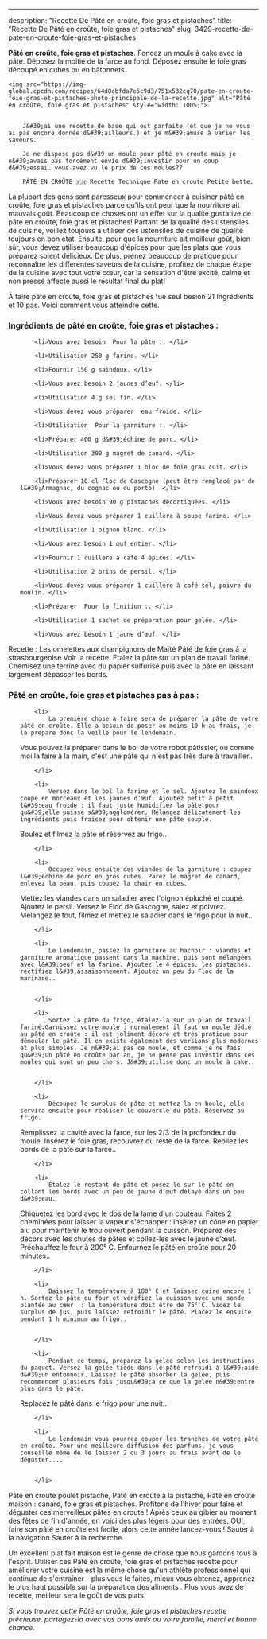 ---
description: "Recette De Pâté en croûte, foie gras et pistaches"
title: "Recette De Pâté en croûte, foie gras et pistaches"
slug: 3429-recette-de-pate-en-croute-foie-gras-et-pistaches

<p>
	<strong>Pâté en croûte, foie gras et pistaches</strong>. 
	Foncez un moule à cake avec la pâte. Déposez la moitié de la farce au fond. Déposez ensuite le foie gras découpé en cubes ou en bâtonnets.
</p>
<p>
	
	<img src="https://img-global.cpcdn.com/recipes/64d8cbfda7e5c9d3/751x532cq70/pate-en-croute-foie-gras-et-pistaches-photo-principale-de-la-recette.jpg" alt="Pâté en croûte, foie gras et pistaches" style="width: 100%;">
	
	
		J&#39;ai une recette de base qui est parfaite (et que je ne vous ai pas encore donnée d&#39;ailleurs.) et je m&#39;amuse à varier les saveurs.
	
		Je ne dispose pas d&#39;un moule pour pâté en croute mais je n&#39;avais pas forcément envie d&#39;investir pour un coup d&#39;essai… vous avez vu le prix de ces moules??
	
		PÂTÉ EN CROÛTE 🇫🇷 Recette Technique Pate en croute Petite bette.
	
</p>

La plupart des gens sont paresseux pour commencer à cuisiner pâté en croûte, foie gras et pistaches parce qu'ils ont peur que la nourriture ait mauvais goût. Beaucoup de choses ont un effet sur la qualité gustative de pâté en croûte, foie gras et pistaches! Partant de la qualité des ustensiles de cuisine, veillez toujours à utiliser des ustensiles de cuisine de qualité toujours en bon état. Ensuite, pour que la nourriture ait meilleur goût, bien sûr, vous devez utiliser beaucoup d'épices pour que les plats que vous préparez soient délicieux. De plus, prenez beaucoup de pratique pour reconnaître les différentes saveurs de la cuisine, profitez de chaque étape de la cuisine avec tout votre cœur, car la sensation d'être excité, calme et non pressé affecte aussi le résultat final du plat!

<!--inarticleads1-->

À faire pâté en croûte, foie gras et pistaches tue seul besion 21 Ingrédients et 10 pas. Voici comment vous atteindre cette.

<h3>Ingrédients de pâté en croûte, foie gras et pistaches :</h3>

<ol>
	
		<li>Vous avez besoin  Pour la pâte :. </li>
	
		<li>Utilisation 250 g farine. </li>
	
		<li>Fournir 150 g saindoux. </li>
	
		<li>Vous avez besoin 2 jaunes d’œuf. </li>
	
		<li>Utilisation 4 g sel fin. </li>
	
		<li>Vous devez vous préparer  eau froide. </li>
	
		<li>Utilisation  Pour la garniture :. </li>
	
		<li>Préparer 400 g d&#39;échine de porc. </li>
	
		<li>Utilisation 300 g magret de canard. </li>
	
		<li>Vous devez vous préparer 1 bloc de foie gras cuit. </li>
	
		<li>Préparer 10 cl Floc de Gascogne (peut être remplacé par de l&#39;Armagnac, du cognac ou du porto). </li>
	
		<li>Vous avez besoin 90 g pistaches décortiquées. </li>
	
		<li>Vous devez vous préparer 1 cuillère à soupe farine. </li>
	
		<li>Utilisation 1 oignon blanc. </li>
	
		<li>Vous avez besoin 1 œuf entier. </li>
	
		<li>Fournir 1 cuillère à café 4 épices. </li>
	
		<li>Utilisation 2 brins de persil. </li>
	
		<li>Vous devez vous préparer 1 cuillère à café sel, poivre du moulin. </li>
	
		<li>Préparer  Pour la finition :. </li>
	
		<li>Utilisation 1 sachet de préparation pour gelée. </li>
	
		<li>Vous avez besoin 1 jaune d’œuf. </li>
	
</ol>

Recette : Les omelettes aux champignons de Maïté Pâté de foie gras à la strasbourgeoise Voir la recette. Etalez la pâte sur un plan de travail fariné. Chemisez une terrine avec du papier sulfurisé puis avec la pâte en laissant largement dépasser les bords. 

<!--inarticleads2-->

<h3>Pâté en croûte, foie gras et pistaches pas à pas :</h3>

<ol>
	
		<li>
			La première chose à faire sera de préparer la pâte de votre pâté en croûte. Elle a besoin de poser au moins 10 h au frais, je la prépare donc la veille pour le lendemain.
Vous pouvez la préparer dans le bol de votre robot pâtissier, ou comme moi la faire à la main, c&#39;est une pâte qui n&#39;est pas très dure à travailler..
			
			
		</li>
	
		<li>
			Versez dans le bol la farine et le sel. Ajoutez le saindoux coupé en morceaux et les jaunes d’œuf. Ajoutez petit à petit l&#39;eau froide : il faut juste humidifier la pâte pour qu&#39;elle puisse s&#39;agglomérer. Mélangez délicatement les ingrédients puis fraisez pour obtenir une pâte souple.
Boulez et filmez la pâte et réservez au frigo..
			
			
		</li>
	
		<li>
			Occupez vous ensuite des viandes de la garniture : coupez l&#39;échine de porc en gros cubes. Parez le magret de canard, enlevez la peau, puis coupez la chair en cubes.
Mettez les viandes dans un saladier avec l&#39;oignon épluché et coupé. Ajoutez le persil. Versez le Floc de Gascogne, salez et poivrez. Mélangez le tout, filmez et mettez le saladier dans le frigo pour la nuit..
			
			
		</li>
	
		<li>
			Le lendemain, passez la garniture au hachoir : viandes et garniture aromatique passent dans la machine, puis sont mélangées avec l&#39;oeuf et la farine. Ajoutez le 4 épices, les pistaches, rectifiez l&#39;assaisonnement. Ajoutez un peu du Floc de la marinade..
			
			
		</li>
	
		<li>
			Sortez la pâte du frigo, étalez-la sur un plan de travail fariné.Garnissez votre moule : normalement il faut un moule dédié au pâté en croûte : il est joliment décoré et très pratique pour démouler le pâté. Il en existe également des versions plus modernes et plus simples. Je n&#39;ai pas ce moule, et comme je ne fais qu&#39;un pâté en croûte par an, je ne pense pas investir dans ces moules qui sont un peu chers. J&#39;utilise donc un moule à cake..
			
			
		</li>
	
		<li>
			Découpez le surplus de pâte et mettez-la en boule, elle servira ensuite pour réaliser le couvercle du pâté. Réservez au frigo.

Remplissez la cavité avec la farce, sur les 2/3 de la profondeur du moule. Insérez le foie gras, recouvrez du reste de la farce. Repliez les bords de la pâte sur la farce..
			
			
		</li>
	
		<li>
			Étalez le restant de pâte et posez-le sur le pâté en collant les bords avec un peu de jaune d’œuf délayé dans un peu d&#39;eau.
Chiquetez les bord avec le dos de la lame d&#39;un couteau. Faites 2 cheminées pour laisser la vapeur s&#39;échapper : insérez un cône en papier alu pour maintenir le trou ouvert pendant la cuisson.
Préparez des décors avec les chutes de pâtes et collez-les avec le jaune d’œuf. 
Préchauffez le four à 200° C. Enfournez le pâté en croûte pour 20 minutes..
			
			
		</li>
	
		<li>
			Baissez la température à 180° C et laissez cuire encore 1 h. Sortez le pâté du four et vérifiez la cuisson avec une sonde plantée au cœur  : la température doit être de 75° C. Videz le surplus de jus, puis laissez refroidir le pâté. Placez le ensuite pendant 1 h minimum au frigo..
			
			
		</li>
	
		<li>
			Pendant ce temps, préparez la gelée selon les instructions du paquet. Versez la gelée tiède dans le pâté refroidi à l&#39;aide d&#39;un entonnoir. Laissez le pâté absorber la gelée, puis recommencer plusieurs fois jusqu&#39;à ce que la gelée n&#39;entre plus dans le pâté.

Replacez le pâté dans le frigo pour une nuit..
			
			
		</li>
	
		<li>
			Le lendemain vous pourrez couper les tranches de votre pâté en croûte. Pour une meilleure diffusion des parfums, je vous conseille même de le laisser 2 ou 3 jours au frais avant de le déguster....
			
			
		</li>
	
</ol>

Pâte en croute poulet pistache, Pâté en croûte à la pistache, Pâté en croûte maison : canard, foie gras et pistaches. Profitons de l&#39;hiver pour faire et déguster ces merveilleux pâtes en croute ! Après ceux au gibier au moment des fêtes de fin d&#39;année, en voici des plus légers pour des entrées. OUI, faire son pâté en croûte est facile, alors cette année lancez-vous ! Sauter à la navigation Sauter à la recherche. 

<!--inarticleads1-->

<p>
Un excellent plat fait maison est le genre de chose que nous gardons tous à l'esprit. Utiliser ces Pâté en croûte, foie gras et pistaches recette pour améliorer votre cuisine est la même chose qu'un athlète professionnel qui continue de s'entraîner - plus vous le faites, mieux vous obtenez, apprenez le plus haut possible sur la préparation des aliments . Plus vous avez de recette, meilleur sera le goût de vos plats.
</p>

<p>
<i>Si vous trouvez cette Pâté en croûte, foie gras et pistaches recette précieuse, partagez-la avec vos bons amis ou votre famille, merci et bonne chance.</i>
</p>
